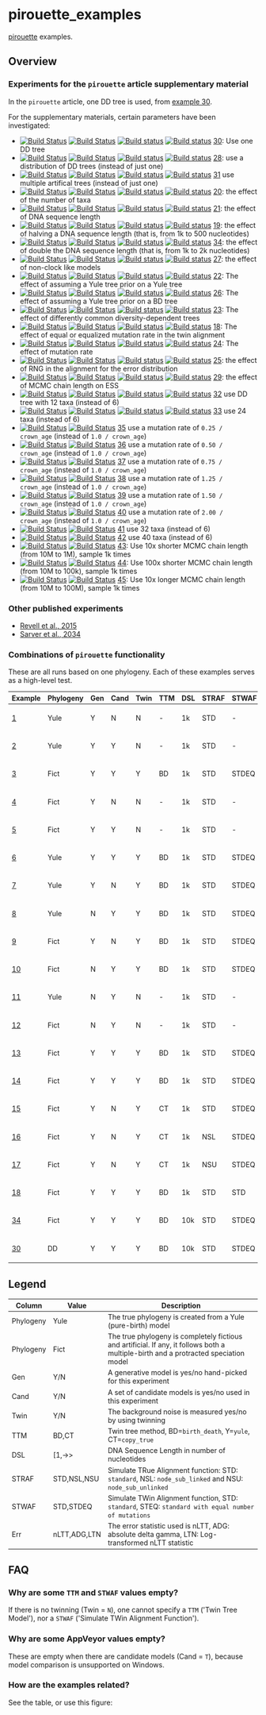 # pirouette_examples

[pirouette](https://github.com/richelbilderbeek/pirouette) examples.

## Overview

### Experiments for the `pirouette` article supplementary material

In the `pirouette` article, one DD tree is used, from [example 30](https://github.com/richelbilderbeek/pirouette_example_30).

For the supplementary materials, certain parameters have been investigated:

 * [![Build Status](https://travis-ci.com/richelbilderbeek/pirouette_example_30.svg?branch=master)](https://travis-ci.com/richelbilderbeek/pirouette_example_30)
   [![Build Status](https://travis-ci.com/richelbilderbeek/pirouette_example_30.svg?branch=develop)](https://travis-ci.com/richelbilderbeek/pirouette_example_30)
   [![Build status](https://ci.appveyor.com/api/projects/status/xgnu863auclyqfs5/branch/master?svg=true)](https://ci.appveyor.com/project/richelbilderbeek/pirouette-example-30/branch/master)
   [![Build status](https://ci.appveyor.com/api/projects/status/xgnu863auclyqfs5/branch/develop?svg=true)](https://ci.appveyor.com/project/richelbilderbeek/pirouette-example-30/branch/develop)
   [30](https://github.com/richelbilderbeek/pirouette_example_30):
   Use one DD tree
 * [![Build Status](https://travis-ci.com/richelbilderbeek/pirouette_example_28.svg?branch=master)](https://travis-ci.com/richelbilderbeek/pirouette_example_28)
   [![Build Status](https://travis-ci.com/richelbilderbeek/pirouette_example_28.svg?branch=develop)](https://travis-ci.com/richelbilderbeek/pirouette_example_28)
   [![Build status](https://ci.appveyor.com/api/projects/status/2n2h4p6h7vxjjk3s/branch/master?svg=true)](https://ci.appveyor.com/project/richelbilderbeek/pirouette-example-28/branch/master)
   [![Build status](https://ci.appveyor.com/api/projects/status/2n2h4p6h7vxjjk3s/branch/develop?svg=true)](https://ci.appveyor.com/project/richelbilderbeek/pirouette-example-28/branch/develop)
   [28](https://github.com/richelbilderbeek/pirouette_example_28): 
   use a distribution of DD trees (instead of just one)
 * [![Build Status](https://travis-ci.com/richelbilderbeek/pirouette_example_31.svg?branch=master)](https://travis-ci.com/richelbilderbeek/pirouette_example_31)
   [![Build Status](https://travis-ci.com/richelbilderbeek/pirouette_example_31.svg?branch=develop)](https://travis-ci.com/richelbilderbeek/pirouette_example_31)
   [![Build status](https://ci.appveyor.com/api/projects/status/v0h6pq0loh1375nv/branch/master?svg=true)](https://ci.appveyor.com/project/richelbilderbeek/pirouette-example-31/branch/master)
   [![Build status](https://ci.appveyor.com/api/projects/status/v0h6pq0loh1375nv/branch/develop?svg=true)](https://ci.appveyor.com/project/richelbilderbeek/pirouette-example-31/branch/develop)
   [31](https://github.com/richelbilderbeek/pirouette_example_31)
   use multiple artifical trees (instead of just one)
 * [![Build Status](https://travis-ci.com/richelbilderbeek/pirouette_example_20.svg?branch=master)](https://travis-ci.com/richelbilderbeek/pirouette_example_20) 
   [![Build Status](https://travis-ci.com/richelbilderbeek/pirouette_example_20.svg?branch=develop)](https://travis-ci.com/richelbilderbeek/pirouette_example_20) 
   [![Build status](https://ci.appveyor.com/api/projects/status/dos7ac4cf1x25q58/branch/master?svg=true)](https://ci.appveyor.com/project/richelbilderbeek/pirouette-example-20/branch/master)
   [![Build status](https://ci.appveyor.com/api/projects/status/dos7ac4cf1x25q58/branch/develop?svg=true)](https://ci.appveyor.com/project/richelbilderbeek/pirouette-example-20/branch/develop)
   [20](https://github.com/richelbilderbeek/pirouette_example_20): 
   the effect of the number of taxa
 * [![Build Status](https://travis-ci.com/richelbilderbeek/pirouette_example_21.svg?branch=master)](https://travis-ci.com/richelbilderbeek/pirouette_example_21) 
   [![Build Status](https://travis-ci.com/richelbilderbeek/pirouette_example_21.svg?branch=develop)](https://travis-ci.com/richelbilderbeek/pirouette_example_21) 
   [![Build status](https://ci.appveyor.com/api/projects/status/0xdv3uatquca9wce/branch/master?svg=true)](https://ci.appveyor.com/project/richelbilderbeek/pirouette-example-21/branch/master)
   [![Build status](https://ci.appveyor.com/api/projects/status/0xdv3uatquca9wce/branch/develop?svg=true)](https://ci.appveyor.com/project/richelbilderbeek/pirouette-example-21/branch/develop)
   [21](https://github.com/richelbilderbeek/pirouette_example_21): 
   the effect of DNA sequence length
 * [![Build Status](https://travis-ci.com/richelbilderbeek/pirouette_example_19.svg?branch=master)](https://travis-ci.com/richelbilderbeek/pirouette_example_19)
   [![Build Status](https://travis-ci.com/richelbilderbeek/pirouette_example_19.svg?branch=develop)](https://travis-ci.com/richelbilderbeek/pirouette_example_19)
   [![Build status](https://ci.appveyor.com/api/projects/status/ar72ren8hyp0bw3c/branch/master?svg=true)](https://ci.appveyor.com/project/richelbilderbeek/pirouette-example-19/branch/master)
   [![Build status](https://ci.appveyor.com/api/projects/status/ar72ren8hyp0bw3c/branch/develop?svg=true)](https://ci.appveyor.com/project/richelbilderbeek/pirouette-example-19/branch/develop)
   [19](https://github.com/richelbilderbeek/pirouette_example_19): 
   the effect of halving a DNA sequence length (that is, from 1k to 500 nucleotides)
 * [![Build Status](https://travis-ci.com/richelbilderbeek/pirouette_example_34.svg?branch=master)](https://travis-ci.com/richelbilderbeek/pirouette_example_34)
   [![Build Status](https://travis-ci.com/richelbilderbeek/pirouette_example_34.svg?branch=develop)](https://travis-ci.com/richelbilderbeek/pirouette_example_34)
   [![Build status](https://ci.appveyor.com/api/projects/status/o2lw8mn4xv2j9f9h/branch/master?svg=true)](https://ci.appveyor.com/project/richelbilderbeek/pirouette-example-34/branch/master)
   [![Build status](https://ci.appveyor.com/api/projects/status/o2lw8mn4xv2j9f9h/branch/develop?svg=true)](https://ci.appveyor.com/project/richelbilderbeek/pirouette-example-34/branch/develop)
   [34](https://github.com/richelbilderbeek/pirouette_example_34): 
   the effect of double the DNA sequence length (that is, from 1k to 2k nucleotides)
 * [![Build Status](https://travis-ci.com/richelbilderbeek/pirouette_example_27.svg?branch=master)](https://travis-ci.com/richelbilderbeek/pirouette_example_27)
   [![Build Status](https://travis-ci.com/richelbilderbeek/pirouette_example_27.svg?branch=develop)](https://travis-ci.com/richelbilderbeek/pirouette_example_27)
   [![Build status](https://ci.appveyor.com/api/projects/status/ilhefx4w9a2c9c7l/branch/master?svg=true)](https://ci.appveyor.com/project/richelbilderbeek/pirouette-example-27/branch/master)
   [![Build status](https://ci.appveyor.com/api/projects/status/ilhefx4w9a2c9c7l/branch/develop?svg=true)](https://ci.appveyor.com/project/richelbilderbeek/pirouette-example-27/branch/develop)
   [27](https://github.com/richelbilderbeek/pirouette_example_27): 
   the effect of non-clock like models
 * [![Build Status](https://travis-ci.com/richelbilderbeek/pirouette_example_22.svg?branch=master)](https://travis-ci.com/richelbilderbeek/pirouette_example_22) 
   [![Build Status](https://travis-ci.com/richelbilderbeek/pirouette_example_22.svg?branch=develop)](https://travis-ci.com/richelbilderbeek/pirouette_example_22) 
   [![Build status](https://ci.appveyor.com/api/projects/status/6cpmcsu1c8dn7ux1/branch/master?svg=true)](https://ci.appveyor.com/project/richelbilderbeek/pirouette-example-22/branch/master)
   [![Build status](https://ci.appveyor.com/api/projects/status/6cpmcsu1c8dn7ux1/branch/develop?svg=true)](https://ci.appveyor.com/project/richelbilderbeek/pirouette-example-22/branch/develop)
   [22](https://github.com/richelbilderbeek/pirouette_example_22): 
   The effect of assuming a Yule tree prior on a Yule tree
 * [![Build Status](https://travis-ci.com/richelbilderbeek/pirouette_example_26.svg?branch=master)](https://travis-ci.com/richelbilderbeek/pirouette_example_26) 
   [![Build Status](https://travis-ci.com/richelbilderbeek/pirouette_example_26.svg?branch=develop)](https://travis-ci.com/richelbilderbeek/pirouette_example_26) 
   [![Build status](https://ci.appveyor.com/api/projects/status/ebm98c0ek7bl8p34/branch/master?svg=true)](https://ci.appveyor.com/project/richelbilderbeek/pirouette-example-26/branch/master)
   [![Build status](https://ci.appveyor.com/api/projects/status/ebm98c0ek7bl8p34/branch/develop?svg=true)](https://ci.appveyor.com/project/richelbilderbeek/pirouette-example-26/branch/develop)
   [26](https://github.com/richelbilderbeek/pirouette_example_26): 
   The effect of assuming a Yule tree prior on a BD tree
 * [![Build Status](https://travis-ci.com/richelbilderbeek/pirouette_example_23.svg?branch=master)](https://travis-ci.com/richelbilderbeek/pirouette_example_23) 
   [![Build Status](https://travis-ci.com/richelbilderbeek/pirouette_example_23.svg?branch=develop)](https://travis-ci.com/richelbilderbeek/pirouette_example_23) 
   [![Build status](https://ci.appveyor.com/api/projects/status/8ewhd1muuhf3l2b8/branch/master?svg=true)](https://ci.appveyor.com/project/richelbilderbeek/pirouette-example-23/branch/master)
   [![Build status](https://ci.appveyor.com/api/projects/status/8ewhd1muuhf3l2b8/branch/develop?svg=true)](https://ci.appveyor.com/project/richelbilderbeek/pirouette-example-23/branch/develop)
   [23](https://github.com/richelbilderbeek/pirouette_example_23):
   The effect of differently common diversity-dependent trees
 * [![Build Status](https://travis-ci.com/richelbilderbeek/pirouette_example_18.svg?branch=master)](https://travis-ci.com/richelbilderbeek/pirouette_example_18) 
   [![Build Status](https://travis-ci.com/richelbilderbeek/pirouette_example_18.svg?branch=develop)](https://travis-ci.com/richelbilderbeek/pirouette_example_18) 
   [![Build status](https://ci.appveyor.com/api/projects/status/n5hj1v9cocg9grkl/branch/master?svg=true)](https://ci.appveyor.com/project/richelbilderbeek/pirouette-example-18/branch/master)
   [![Build status](https://ci.appveyor.com/api/projects/status/n5hj1v9cocg9grkl/branch/develop?svg=true)](https://ci.appveyor.com/project/richelbilderbeek/pirouette-example-18/branch/develop)
   [18](https://github.com/richelbilderbeek/pirouette_example_18):
   The effect of equal or equalized mutation rate in the twin alignment
 * [![Build Status](https://travis-ci.com/richelbilderbeek/pirouette_example_24.svg?branch=master)](https://travis-ci.com/richelbilderbeek/pirouette_example_24) 
   [![Build Status](https://travis-ci.com/richelbilderbeek/pirouette_example_24.svg?branch=develop)](https://travis-ci.com/richelbilderbeek/pirouette_example_24) 
   [![Build status](https://ci.appveyor.com/api/projects/status/docf60go6j92a63o/branch/master?svg=true)](https://ci.appveyor.com/project/richelbilderbeek/pirouette-example-24/branch/master)
   [![Build status](https://ci.appveyor.com/api/projects/status/docf60go6j92a63o/branch/develop?svg=true)](https://ci.appveyor.com/project/richelbilderbeek/pirouette-example-24/branch/develop)
   [24](https://github.com/richelbilderbeek/pirouette_example_24):
   The effect of mutation rate
 * [![Build Status](https://travis-ci.com/richelbilderbeek/pirouette_example_25.svg?branch=master)](https://travis-ci.com/richelbilderbeek/pirouette_example_25) 
   [![Build Status](https://travis-ci.com/richelbilderbeek/pirouette_example_25.svg?branch=develop)](https://travis-ci.com/richelbilderbeek/pirouette_example_25) 
   [![Build status](https://ci.appveyor.com/api/projects/status/rgynxxd1tvvahr8v/branch/master?svg=true)](https://ci.appveyor.com/project/richelbilderbeek/pirouette-example-25/branch/master)
   [![Build status](https://ci.appveyor.com/api/projects/status/rgynxxd1tvvahr8v/branch/develop?svg=true)](https://ci.appveyor.com/project/richelbilderbeek/pirouette-example-25/branch/develop)
   [25](https://github.com/richelbilderbeek/pirouette_example_25):
   the effect of RNG in the alignment for the error distribution
 * [![Build Status](https://travis-ci.com/richelbilderbeek/pirouette_example_29.svg?branch=master)](https://travis-ci.com/richelbilderbeek/pirouette_example_29) 
   [![Build Status](https://travis-ci.com/richelbilderbeek/pirouette_example_29.svg?branch=develop)](https://travis-ci.com/richelbilderbeek/pirouette_example_29) 
   [![Build status](https://ci.appveyor.com/api/projects/status/uh6ek769fcap0ydr/branch/master?svg=true)](https://ci.appveyor.com/project/richelbilderbeek/pirouette-example-29/branch/master)
   [![Build status](https://ci.appveyor.com/api/projects/status/uh6ek769fcap0ydr/branch/develop?svg=true)](https://ci.appveyor.com/project/richelbilderbeek/pirouette-example-29/branch/develop)
   [29](https://github.com/richelbilderbeek/pirouette_example_29):
   the effect of MCMC chain length on ESS
 * [![Build Status](https://travis-ci.com/richelbilderbeek/pirouette_example_32.svg?branch=master)](https://travis-ci.com/richelbilderbeek/pirouette_example_32) 
   [![Build Status](https://travis-ci.com/richelbilderbeek/pirouette_example_32.svg?branch=develop)](https://travis-ci.com/richelbilderbeek/pirouette_example_32) 
   [![Build status](https://ci.appveyor.com/api/projects/status/fm0tn5gsmfxuikpv/branch/master?svg=true)](https://ci.appveyor.com/project/richelbilderbeek/pirouette-example-32/branch/master)
   [![Build status](https://ci.appveyor.com/api/projects/status/fm0tn5gsmfxuikpv/branch/develop?svg=true)](https://ci.appveyor.com/project/richelbilderbeek/pirouette-example-32/branch/develop)
   [32](https://github.com/richelbilderbeek/pirouette_example_32)
   use DD tree with 12 taxa (instead of 6)
 * [![Build Status](https://travis-ci.com/richelbilderbeek/pirouette_example_33.svg?branch=master)](https://travis-ci.com/richelbilderbeek/pirouette_example_33) 
   [![Build Status](https://travis-ci.com/richelbilderbeek/pirouette_example_33.svg?branch=develop)](https://travis-ci.com/richelbilderbeek/pirouette_example_33) 
   [![Build status](https://ci.appveyor.com/api/projects/status/1y3590nnowex6tei/branch/master?svg=true)](https://ci.appveyor.com/project/richelbilderbeek/pirouette-example-33/branch/master)
   [![Build status](https://ci.appveyor.com/api/projects/status/1y3590nnowex6tei/branch/develop?svg=true)](https://ci.appveyor.com/project/richelbilderbeek/pirouette-example-33/branch/develop)
   [33](https://github.com/richelbilderbeek/pirouette_example_33)
   use 24 taxa (instead of 6)
 * [![Build Status](https://travis-ci.com/richelbilderbeek/pirouette_example_35.svg?branch=master)](https://travis-ci.com/richelbilderbeek/pirouette_example_35) 
   [![Build Status](https://travis-ci.com/richelbilderbeek/pirouette_example_35.svg?branch=develop)](https://travis-ci.com/richelbilderbeek/pirouette_example_35) 
   [35](https://github.com/richelbilderbeek/pirouette_example_35)
   use a mutation rate of `0.25 / crown_age` (instead of `1.0 / crown_age`)
 * [![Build Status](https://travis-ci.com/richelbilderbeek/pirouette_example_36.svg?branch=master)](https://travis-ci.com/richelbilderbeek/pirouette_example_36) 
   [![Build Status](https://travis-ci.com/richelbilderbeek/pirouette_example_36.svg?branch=develop)](https://travis-ci.com/richelbilderbeek/pirouette_example_36) 
   [36](https://github.com/richelbilderbeek/pirouette_example_36)
   use a mutation rate of `0.50 / crown_age` (instead of `1.0 / crown_age`)
 * [![Build Status](https://travis-ci.com/richelbilderbeek/pirouette_example_37.svg?branch=master)](https://travis-ci.com/richelbilderbeek/pirouette_example_37) 
   [![Build Status](https://travis-ci.com/richelbilderbeek/pirouette_example_37.svg?branch=develop)](https://travis-ci.com/richelbilderbeek/pirouette_example_37) 
   [37](https://github.com/richelbilderbeek/pirouette_example_37)
   use a mutation rate of `0.75 / crown_age` (instead of `1.0 / crown_age`)
 * [![Build Status](https://travis-ci.com/richelbilderbeek/pirouette_example_38.svg?branch=master)](https://travis-ci.com/richelbilderbeek/pirouette_example_38) 
   [![Build Status](https://travis-ci.com/richelbilderbeek/pirouette_example_38.svg?branch=develop)](https://travis-ci.com/richelbilderbeek/pirouette_example_38) 
   [38](https://github.com/richelbilderbeek/pirouette_example_38)
   use a mutation rate of `1.25 / crown_age` (instead of `1.0 / crown_age`)
 * [![Build Status](https://travis-ci.com/richelbilderbeek/pirouette_example_39.svg?branch=master)](https://travis-ci.com/richelbilderbeek/pirouette_example_39) 
   [![Build Status](https://travis-ci.com/richelbilderbeek/pirouette_example_39.svg?branch=develop)](https://travis-ci.com/richelbilderbeek/pirouette_example_39) 
   [39](https://github.com/richelbilderbeek/pirouette_example_39)
   use a mutation rate of `1.50 / crown_age` (instead of `1.0 / crown_age`)
 * [![Build Status](https://travis-ci.com/richelbilderbeek/pirouette_example_40.svg?branch=master)](https://travis-ci.com/richelbilderbeek/pirouette_example_40) 
   [![Build Status](https://travis-ci.com/richelbilderbeek/pirouette_example_40.svg?branch=develop)](https://travis-ci.com/richelbilderbeek/pirouette_example_40) 
   [40](https://github.com/richelbilderbeek/pirouette_example_40)
   use a mutation rate of `2.00 / crown_age` (instead of `1.0 / crown_age`)
 * [![Build Status](https://travis-ci.com/richelbilderbeek/pirouette_example_41.svg?branch=master)](https://travis-ci.com/richelbilderbeek/pirouette_example_41) 
   [![Build Status](https://travis-ci.com/richelbilderbeek/pirouette_example_41.svg?branch=develop)](https://travis-ci.com/richelbilderbeek/pirouette_example_41) 
   [41](https://github.com/richelbilderbeek/pirouette_example_41)
   use 32 taxa (instead of 6)
 * [![Build Status](https://travis-ci.com/richelbilderbeek/pirouette_example_42.svg?branch=master)](https://travis-ci.com/richelbilderbeek/pirouette_example_42) 
   [![Build Status](https://travis-ci.com/richelbilderbeek/pirouette_example_42.svg?branch=develop)](https://travis-ci.com/richelbilderbeek/pirouette_example_42) 
   [42](https://github.com/richelbilderbeek/pirouette_example_42)
   use 40 taxa (instead of 6)
 * [![Build Status](https://travis-ci.com/richelbilderbeek/pirouette_example_43.svg?branch=master)](https://travis-ci.com/richelbilderbeek/pirouette_example_43) 
   [![Build Status](https://travis-ci.com/richelbilderbeek/pirouette_example_43.svg?branch=develop)](https://travis-ci.com/richelbilderbeek/pirouette_example_43) 
   [43](https://github.com/richelbilderbeek/pirouette_example_43):
   Use 10x shorter MCMC chain length (from 10M to 1M), sample 1k times
 * [![Build Status](https://travis-ci.com/richelbilderbeek/pirouette_example_44.svg?branch=master)](https://travis-ci.com/richelbilderbeek/pirouette_example_44) 
   [![Build Status](https://travis-ci.com/richelbilderbeek/pirouette_example_44.svg?branch=develop)](https://travis-ci.com/richelbilderbeek/pirouette_example_44) 
   [44](https://github.com/richelbilderbeek/pirouette_example_44):
   Use 100x shorter MCMC chain length (from 10M to 100k), sample 1k times
 * [![Build Status](https://travis-ci.com/richelbilderbeek/pirouette_example_45.svg?branch=master)](https://travis-ci.com/richelbilderbeek/pirouette_example_45) 
   [![Build Status](https://travis-ci.com/richelbilderbeek/pirouette_example_45.svg?branch=develop)](https://travis-ci.com/richelbilderbeek/pirouette_example_45) 
   [45](https://github.com/richelbilderbeek/pirouette_example_45):
   Use 10x longer MCMC chain length (from 10M to 100M), sample 1k times

### Other published experiments

 * [Revell et al., 2015](https://github.com/richelbilderbeek/pirouette_example_revell_at_al_2015)
 * [Sarver et al., 2034](https://github.com/richelbilderbeek/pirouette_example_sarver_at_al_2034)

### Combinations of `pirouette` functionality

These are all runs based on one phylogeny.
Each of these examples serves as a high-level test.

Example                                                       |Phylogeny|Gen|Cand|Twin|TTM|DSL|STRAF|STWAF|Err |[![Travis CI logo](pics/TravisCI.png)](https://travis-ci.com)                                                                                                 |[![AppVeyor logo](pics/AppVeyor.png)](https://www.appveyor.com)
--------------------------------------------------------------|---------|---|----|----|---|---|-----|-----|----|--------------------------------------------------------------------------------------------------------------------------------------------------------------|------------------------------------------------------------------------------------------------------------------------------------------------------------------------------------------
[ 1](https://github.com/richelbilderbeek/pirouette_example_1 )|Yule     |Y  |N   |N   | - |1k |STD  | -   |nLTT|[![Build Status](https://travis-ci.com/richelbilderbeek/pirouette_example_1.svg?branch=master)](https://travis-ci.com/richelbilderbeek/pirouette_example_1 ) |[![Build status](https://ci.appveyor.com/api/projects/status/hk3klir60f660sq6/branch/master?svg=true)](https://ci.appveyor.com/project/richelbilderbeek/pirouette-example-1/branch/master)
[ 2](https://github.com/richelbilderbeek/pirouette_example_2 )|Yule     |Y  |Y   |N   | - |1k |STD  | -   |nLTT|[![Build Status](https://travis-ci.com/richelbilderbeek/pirouette_example_2.svg?branch=master)](https://travis-ci.com/richelbilderbeek/pirouette_example_2 ) |[![Build status](https://ci.appveyor.com/api/projects/status/gramursxxqwnvi80/branch/master?svg=true)](https://ci.appveyor.com/project/richelbilderbeek/pirouette-example-2/branch/master)
[ 3](https://github.com/richelbilderbeek/pirouette_example_3 )|Fict     |Y  |Y   |Y   |BD |1k |STD  |STDEQ|nLTT|[![Build Status](https://travis-ci.com/richelbilderbeek/pirouette_example_3.svg?branch=master)](https://travis-ci.com/richelbilderbeek/pirouette_example_3 ) |[![Build status](https://ci.appveyor.com/api/projects/status/ykbapgd20ooe60vx/branch/master?svg=true)](https://ci.appveyor.com/project/richelbilderbeek/pirouette-example-3/branch/master)
[ 4](https://github.com/richelbilderbeek/pirouette_example_4 )|Fict     |Y  |N   |N   | - |1k |STD  | -   |nLTT|[![Build Status](https://travis-ci.com/richelbilderbeek/pirouette_example_4.svg?branch=master)](https://travis-ci.com/richelbilderbeek/pirouette_example_4 ) |[![Build status](https://ci.appveyor.com/api/projects/status/61jt55rne9dcvl6l/branch/master?svg=true)](https://ci.appveyor.com/project/richelbilderbeek/pirouette-example-4/branch/master)
[ 5](https://github.com/richelbilderbeek/pirouette_example_5 )|Fict     |Y  |Y   |N   | - |1k |STD  | -   |nLTT|[![Build Status](https://travis-ci.com/richelbilderbeek/pirouette_example_5.svg?branch=master)](https://travis-ci.com/richelbilderbeek/pirouette_example_5 ) |[![Build status](https://ci.appveyor.com/api/projects/status/064cxs3dtn9ujde6/branch/master?svg=true)](https://ci.appveyor.com/project/richelbilderbeek/pirouette-example-5/branch/master)
[ 6](https://github.com/richelbilderbeek/pirouette_example_6 )|Yule     |Y  |Y   |Y   |BD |1k |STD  |STDEQ|nLTT|[![Build Status](https://travis-ci.com/richelbilderbeek/pirouette_example_6.svg?branch=master)](https://travis-ci.com/richelbilderbeek/pirouette_example_6 ) |[![Build status](https://ci.appveyor.com/api/projects/status/1wvcj5qfdwg8rnk8/branch/master?svg=true)](https://ci.appveyor.com/project/richelbilderbeek/pirouette-example-6/branch/master)
[ 7](https://github.com/richelbilderbeek/pirouette_example_7 )|Yule     |Y  |N   |Y   |BD |1k |STD  |STDEQ|nLTT|[![Build Status](https://travis-ci.com/richelbilderbeek/pirouette_example_7.svg?branch=master)](https://travis-ci.com/richelbilderbeek/pirouette_example_7 ) |[![Build status](https://ci.appveyor.com/api/projects/status/dcxvl5ls3d6404iy/branch/master?svg=true)](https://ci.appveyor.com/project/richelbilderbeek/pirouette-example-7/branch/master)
[ 8](https://github.com/richelbilderbeek/pirouette_example_8 )|Yule     |N  |Y   |Y   |BD |1k |STD  |STDEQ|nLTT|[![Build Status](https://travis-ci.com/richelbilderbeek/pirouette_example_8.svg?branch=master)](https://travis-ci.com/richelbilderbeek/pirouette_example_8 ) |[![Build status](https://ci.appveyor.com/api/projects/status/qrsbf95h5vufrify/branch/master?svg=true)](https://ci.appveyor.com/project/richelbilderbeek/pirouette-example-8/branch/master)
[ 9](https://github.com/richelbilderbeek/pirouette_example_9 )|Fict     |Y  |N   |Y   |BD |1k |STD  |STDEQ|nLTT|[![Build Status](https://travis-ci.com/richelbilderbeek/pirouette_example_9.svg?branch=master)](https://travis-ci.com/richelbilderbeek/pirouette_example_9 ) |[![Build status](https://ci.appveyor.com/api/projects/status/gv8r7yjbyvcbeybm/branch/master?svg=true)](https://ci.appveyor.com/project/richelbilderbeek/pirouette-example-9/branch/master)
[10](https://github.com/richelbilderbeek/pirouette_example_10)|Fict     |N  |Y   |Y   |BD |1k |STD  |STDEQ|nLTT|[![Build Status](https://travis-ci.com/richelbilderbeek/pirouette_example_10.svg?branch=master)](https://travis-ci.com/richelbilderbeek/pirouette_example_10) |[![Build status](https://ci.appveyor.com/api/projects/status/psb5vv41bs256r96/branch/master?svg=true)](https://ci.appveyor.com/project/richelbilderbeek/pirouette-example-10/branch/master)
[11](https://github.com/richelbilderbeek/pirouette_example_11)|Yule     |N  |Y   |N   | - |1k |STD  | -   |nLTT|[![Build Status](https://travis-ci.com/richelbilderbeek/pirouette_example_11.svg?branch=master)](https://travis-ci.com/richelbilderbeek/pirouette_example_11) |[![Build status](https://ci.appveyor.com/api/projects/status/o1yr1wpaai678jgh/branch/master?svg=true)](https://ci.appveyor.com/project/richelbilderbeek/pirouette-example-11/branch/master)
[12](https://github.com/richelbilderbeek/pirouette_example_12)|Fict     |N  |Y   |N   | - |1k |STD  | -   |nLTT|[![Build Status](https://travis-ci.com/richelbilderbeek/pirouette_example_12.svg?branch=master)](https://travis-ci.com/richelbilderbeek/pirouette_example_12) |[![Build status](https://ci.appveyor.com/api/projects/status/0pg7uixd4w3klom1/branch/master?svg=true)](https://ci.appveyor.com/project/richelbilderbeek/pirouette-example-12/branch/master)
[13](https://github.com/richelbilderbeek/pirouette_example_13)|Fict     |Y  |Y   |Y   |BD |1k |STD  |STDEQ|ADG |[![Build Status](https://travis-ci.com/richelbilderbeek/pirouette_example_13.svg?branch=master)](https://travis-ci.com/richelbilderbeek/pirouette_example_13)|[![Build status](https://ci.appveyor.com/api/projects/status/pg84ajuhx62wo49m/branch/master?svg=true)](https://ci.appveyor.com/project/richelbilderbeek/pirouette-example-13/branch/master)
[14](https://github.com/richelbilderbeek/pirouette_example_14)|Fict     |Y  |Y   |Y   |BD |1k |STD  |STDEQ|LTN |[![Build Status](https://travis-ci.com/richelbilderbeek/pirouette_example_14.svg?branch=master)](https://travis-ci.com/richelbilderbeek/pirouette_example_14)|[![Build status](https://ci.appveyor.com/api/projects/status/nmsuq21haqgokww7/branch/master?svg=true)](https://ci.appveyor.com/project/richelbilderbeek/pirouette-example-14/branch/master)
[15](https://github.com/richelbilderbeek/pirouette_example_15)|Fict     |Y  |N   |Y   |CT |1k |STD  |STDEQ|nLTT|[![Build Status](https://travis-ci.com/richelbilderbeek/pirouette_example_15.svg?branch=master)](https://travis-ci.com/richelbilderbeek/pirouette_example_15)|[![Build status](https://ci.appveyor.com/api/projects/status/ver1sfwm1xyllwv7/branch/master?svg=true)](https://ci.appveyor.com/project/richelbilderbeek/pirouette-example-15/branch/master)
[16](https://github.com/richelbilderbeek/pirouette_example_16)|Fict     |Y  |N   |Y   |CT |1k |NSL  |STDEQ|nLTT|[![Build Status](https://travis-ci.com/richelbilderbeek/pirouette_example_16.svg?branch=master)](https://travis-ci.com/richelbilderbeek/pirouette_example_16)|[![Build status](https://ci.appveyor.com/api/projects/status/3nvk5jt46lakbax5/branch/master?svg=true)](https://ci.appveyor.com/project/richelbilderbeek/pirouette-example-16/branch/master)
[17](https://github.com/richelbilderbeek/pirouette_example_17)|Fict     |Y  |N   |Y   |CT |1k |NSU  |STDEQ|nLTT|[![Build Status](https://travis-ci.com/richelbilderbeek/pirouette_example_17.svg?branch=master)](https://travis-ci.com/richelbilderbeek/pirouette_example_17)|[![Build status](https://ci.appveyor.com/api/projects/status/i6i4ptib5jb30mml/branch/master?svg=true)](https://ci.appveyor.com/project/richelbilderbeek/pirouette-example-17/branch/master)
[18](https://github.com/richelbilderbeek/pirouette_example_18)|Fict     |Y  |Y   |Y   |BD |1k |STD  |STD  |nLTT|[![Build Status](https://travis-ci.com/richelbilderbeek/pirouette_example_18.svg?branch=master)](https://travis-ci.com/richelbilderbeek/pirouette_example_18)|[![Build status](https://ci.appveyor.com/api/projects/status/n5hj1v9cocg9grkl/branch/master?svg=true)](https://ci.appveyor.com/project/richelbilderbeek/pirouette-example-18/branch/master)
[34](https://github.com/richelbilderbeek/pirouette_example_34)|Fict     |Y  |Y   |Y   |BD |10k|STD  |STDEQ|nLTT|[![Build Status](https://travis-ci.com/richelbilderbeek/pirouette_example_34.svg?branch=master)](https://travis-ci.com/richelbilderbeek/pirouette_example_34)|[![Build status](https://ci.appveyor.com/api/projects/status/ar72ren8hyp0bw3c/branch/master?svg=true)](https://ci.appveyor.com/project/richelbilderbeek/pirouette-example-34/branch/master)
[30](https://github.com/richelbilderbeek/pirouette_example_30)|DD       |Y  |Y   |Y   |BD |10k|STD  |STDEQ|nLTT|[![Build Status](https://travis-ci.com/richelbilderbeek/pirouette_example_30.svg?branch=master)](https://travis-ci.com/richelbilderbeek/pirouette_example_30)|[![Build status](https://ci.appveyor.com/api/projects/status/xgnu863auclyqfs5/branch/master?svg=true)](https://ci.appveyor.com/project/richelbilderbeek/pirouette-example-30/branch/master)
 
## Legend

Column    |Value       |Description
----------|------------|---------------------------------------------------------------------------------------------------------------------
Phylogeny |Yule        |The true phylogeny is created from a Yule (pure-birth) model
Phylogeny |Fict        |The true phylogeny is completely fictious and artificial. If any, it follows both a multiple-birth and a protracted speciation model
Gen       |Y/N         |A generative model is yes/no hand-picked for this experiment
Cand      |Y/N         |A set of candidate models is yes/no used in this experiment
Twin      |Y/N         |The background noise is measured yes/no by using twinning
TTM       |BD,CT       |Twin tree method, BD=`birth_death`, Y=`yule`, CT=`copy_true`
DSL       |[1,->>      |DNA Sequence Length in number of nucleotides
STRAF     |STD,NSL,NSU |Simulate TRue Alignment function: STD: `standard`, NSL: `node_sub_linked` and NSU: `node_sub_unlinked`
STWAF     |STD,STDEQ   |Simulate TWin Alignment function, STD: `standard`, STEQ: `standard with equal number of mutations`
Err       |nLTT,ADG,LTN|The error statistic used is nLTT, ADG: absolute delta gamma, LTN: Log-transformed nLTT statistic

## FAQ

### Why are some `TTM` and `STWAF` values empty?

If there is no twinning (Twin = `N`), one cannot specify a `TTM` ('Twin Tree Model'),
nor a `STWAF` ('Simulate TWin Alignment Function').

### Why are some AppVeyor values empty?

These are empty when there are candidate models (Cand = `T`),
because model comparison is unsupported on Windows.

### How are the examples related?

See the table, or use this figure:

[](doc/dependencies.png)
